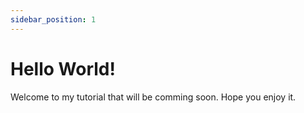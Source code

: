 ```yaml
---
sidebar_position: 1
---
```


# Hello World!

Welcome to my tutorial that will be comming soon. Hope you enjoy it.

